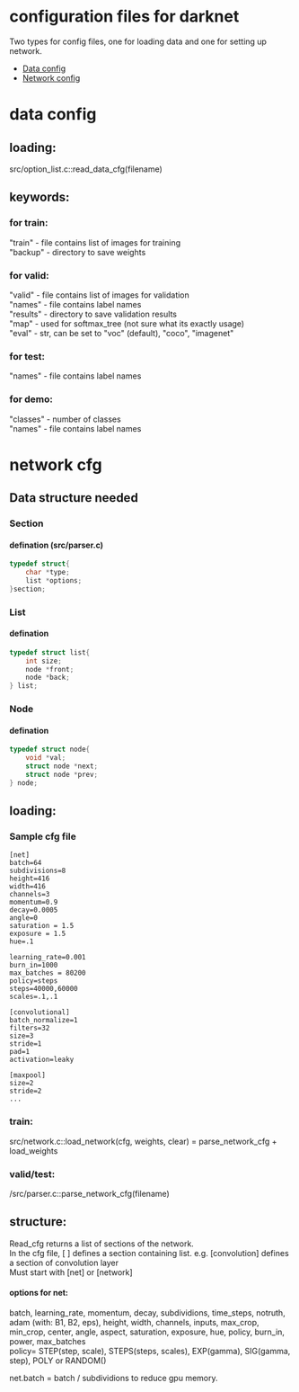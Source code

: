 # configuration files for darknet
Two types for config files, one for loading data and one for setting up network.  

* [Data config](#data-config)  
* [Network config](#network-cfg)  

# data config
## loading:  
src/option_list.c::read_data_cfg(filename)  
## keywords:  
### for train:  
"train" - file contains list of images for training  
"backup" - directory to save weights  
### for valid:  
"valid" - file contains list of images for validation  
"names" - file contains label names  
"results" - directory to save validation results  
"map" - used for softmax_tree (not sure what its exactly usage)  
"eval" - str, can be set to "voc" (default), "coco", "imagenet"  
### for test:  
"names" - file contains label names  
### for demo:  
"classes" - number of classes  
"names" - file contains label names  

# network cfg
## Data structure needed
### Section
#### defination (src/parser.c)
```C
typedef struct{
    char *type;
    list *options;
}section;
```
### List
#### defination
```C
typedef struct list{
    int size;
    node *front;
    node *back;
} list;
```
### Node
#### defination
```C
typedef struct node{
    void *val;
    struct node *next;
    struct node *prev;
} node;
```
## loading:
### Sample cfg file
```
[net]
batch=64
subdivisions=8
height=416
width=416
channels=3
momentum=0.9
decay=0.0005
angle=0
saturation = 1.5
exposure = 1.5
hue=.1

learning_rate=0.001
burn_in=1000
max_batches = 80200
policy=steps
steps=40000,60000
scales=.1,.1

[convolutional]
batch_normalize=1
filters=32
size=3
stride=1
pad=1
activation=leaky

[maxpool]
size=2
stride=2
...

```
### train:  
src/network.c::load_network(cfg, weights, clear) = parse_network_cfg + load_weights  
### valid/test:  
/src/parser.c::parse_network_cfg(filename)  
## structure:
Read_cfg returns a list of sections of the network.  
In the cfg file, [ ] defines a section containing list. e.g. [convolution] defines a section of convolution layer  
Must start with [net] or [network]  
#### options for net:  
batch, learning_rate, momentum, decay, subdividions, time_steps, notruth, adam (with: B1, B2, eps), height, width, channels, inputs, max_crop, min_crop, center, angle, aspect, saturation, exposure, hue, policy, burn_in, power, max_batches  
policy= STEP(step, scale), STEPS(steps, scales), EXP(gamma), SIG(gamma, step), POLY or RANDOM()  

net.batch = batch / subdividions to reduce gpu memory.
